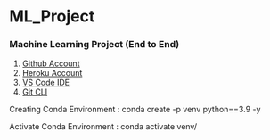 # ML_Project

### Machine Learning Project (End to End)

1.  [Github Account](https://github.com/asahu40/ML_Project)
2.  [Heroku Account](https://dashboard.heroku.com/apps)
3.  [VS Code IDE](https://code.visualstudio.com/download)
4.  [Git CLI](https://git-scm.com/downloads)

Creating Conda Environment : conda create -p venv python==3.9 -y

Activate Conda Environment : conda activate venv/
